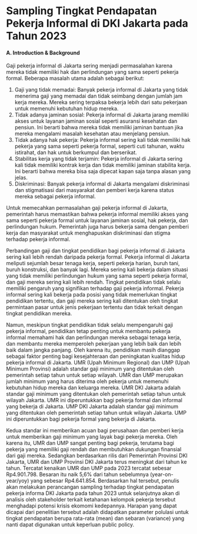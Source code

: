 # Sampling Tingkat Pendapatan Pekerja Informal di DKI Jakarta pada Tahun 2023

#### A.	Introduction & Background
Gaji pekerja informal di Jakarta sering menjadi permasalahan karena mereka tidak memiliki hak dan perlindungan yang sama seperti pekerja formal. Beberapa masalah utama adalah sebagai berikut:
1.	Gaji yang tidak memadai: Banyak pekerja informal di Jakarta yang tidak menerima gaji yang memadai dan tidak seimbang dengan jumlah jam kerja mereka. Mereka sering terpaksa bekerja lebih dari satu pekerjaan untuk memenuhi kebutuhan hidup mereka.
2.	Tidak adanya jaminan sosial: Pekerja informal di Jakarta jarang memiliki akses untuk layanan jaminan sosial seperti asuransi kesehatan dan pensiun. Ini berarti bahwa mereka tidak memiliki jaminan bantuan jika mereka mengalami masalah kesehatan atau menjelang pensiun.
3.	Tidak adanya hak pekerja: Pekerja informal sering kali tidak memiliki hak pekerja yang sama seperti pekerja formal, seperti cuti tahunan, waktu istirahat, dan hak untuk berkumpul dan berserikat.
4.	Stabilitas kerja yang tidak terjamin: Pekerja informal di Jakarta sering kali tidak memiliki kontrak kerja dan tidak memiliki jaminan stabilita kerja. Ini berarti bahwa mereka bisa saja dipecat kapan saja tanpa alasan yang jelas.
5.	Diskriminasi: Banyak pekerja informal di Jakarta mengalami diskriminasi dan stigmatisasi dari masyarakat dan pemberi kerja karena status mereka sebagai pekerja informal.

Untuk memecahkan permasalahan gaji pekerja informal di Jakarta, pemerintah harus memastikan bahwa pekerja informal memiliki akses yang sama seperti pekerja formal untuk layanan jaminan sosial, hak pekerja, dan perlindungan hukum. Pemerintah juga harus bekerja sama dengan pemberi kerja dan masyarakat untuk menghapuskan diskriminasi dan stigma terhadap pekerja informal.

Perbandingan gaji dan tingkat pendidikan bagi pekerja informal di Jakarta sering kali lebih rendah daripada pekerja formal. Pekerja informal di Jakarta meliputi sejumlah besar tenaga kerja, seperti pekerja harian, buruh tani, buruh konstruksi, dan banyak lagi. Mereka sering kali bekerja dalam situasi yang tidak memiliki perlindungan hukum yang sama seperti pekerja formal, dan gaji mereka sering kali lebih rendah.
Tingkat pendidikan tidak selalu memiliki pengaruh yang signifikan terhadap gaji pekerja informal. Pekerja informal sering kali bekerja pada posisi yang tidak memerlukan tingkat pendidikan tertentu, dan gaji mereka sering kali ditentukan oleh tingkat permintaan pasar untuk jenis pekerjaan tertentu dan tidak terkait dengan tingkat pendidikan mereka.

Namun, meskipun tingkat pendidikan tidak selalu mempengaruhi gaji pekerja informal, pendidikan tetap penting untuk membantu pekerja informal memahami hak dan perlindungan mereka sebagai tenaga kerja, dan membantu mereka memperoleh pekerjaan yang lebih baik dan lebih baik dalam jangka panjang. Oleh karena itu, pendidikan masih dianggap sebagai faktor penting bagi kesejahteraan dan peningkatan kualitas hidup pekerja informal di Jakarta.
UMR (Upah Minimum Regional) dan UMP (Upah Minimum Provinsi) adalah standar gaji minimum yang ditentukan oleh pemerintah setiap tahun untuk setiap wilayah. UMR dan UMP merupakan jumlah minimum yang harus diterima oleh pekerja untuk memenuhi kebutuhan hidup mereka dan keluarga mereka.
UMR DKI Jakarta adalah standar gaji minimum yang ditentukan oleh pemerintah setiap tahun untuk wilayah Jakarta. UMR ini diperuntukkan bagi pekerja formal dan informal yang bekerja di Jakarta.
UMP DKI Jakarta adalah standar gaji minimum yang ditentukan oleh pemerintah setiap tahun untuk wilayah Jakarta. UMP ini diperuntukkan bagi pekerja formal yang bekerja di Jakarta.

Kedua standar ini memberikan acuan bagi perusahaan dan pemberi kerja untuk memberikan gaji minimum yang layak bagi pekerja mereka. Oleh karena itu, UMR dan UMP sangat penting bagi pekerja, terutama bagi pekerja yang memiliki gaji rendah dan membutuhkan dukungan finansial dari gaji mereka.
Sedangkan berdasarkan rilis dari Pemerintah Provinsi DKI Jakarta, UMR dan UMP Provinsi DKI Jakarta terus meningkat dari tahun ke tahun. Tercatat kenaikan UMR dan UMP pada 2023 tercatat sebesar Rp4.901.798. Besaran itu naik 5,6% dari tahun sebelumnya (year-on-year/yoy) yang sebesar Rp4.641.854.
Berdasarkan hal tersebut, penulis akan melakukan perancangan sampling terhadap tingkat pendapatan pekerja informa DKI Jakarta pada tahun 2023 untuk selanjutnya akan di analisis oleh stakeholder terkait ketahanan kelompok pekerja tersebut menghadapi potensi krisis ekomomi kedepannya. Harapan yang dapat dicapai dari penelitian tersebut adalah didapatkan parameter polulasi untuk tingkat pendapatan berupa rata-rata (mean) dan sebaran (variance) yang nanti dapat digunakan untuk keperluan public policy.
